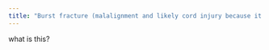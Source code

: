 ```yaml
---
title: "Burst fracture (malalignment and likely cord injury because it's too far back)-thoracolumbar"
---
```

what is this?


